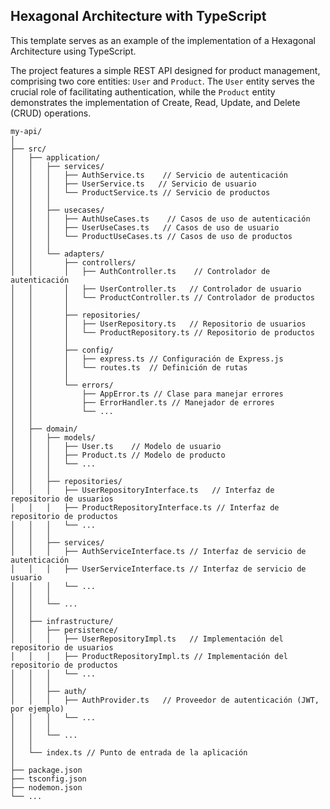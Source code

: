 ## Hexagonal Architecture with TypeScript

This template serves as an example of the implementation of a Hexagonal Architecture using TypeScript.


The project features a simple REST API designed for product management, comprising two core entities: `User` and `Product`. The `User` entity serves the crucial role of facilitating authentication, while the `Product` entity demonstrates the implementation of Create, Read, Update, and Delete (CRUD) operations.

```
my-api/
│
├── src/
│   ├── application/
│   │   ├── services/
│   │   │   ├── AuthService.ts    // Servicio de autenticación
│   │   │   ├── UserService.ts   // Servicio de usuario
│   │   │   └── ProductService.ts // Servicio de productos
│   │   │
│   │   ├── usecases/
│   │   │   ├── AuthUseCases.ts    // Casos de uso de autenticación
│   │   │   ├── UserUseCases.ts   // Casos de uso de usuario
│   │   │   └── ProductUseCases.ts // Casos de uso de productos
│   │   │
│   │   └── adapters/
│   │       ├── controllers/
│   │       │   ├── AuthController.ts    // Controlador de autenticación
│   │       │   ├── UserController.ts   // Controlador de usuario
│   │       │   └── ProductController.ts // Controlador de productos
│   │       │
│   │       ├── repositories/
│   │       │   ├── UserRepository.ts   // Repositorio de usuarios
│   │       │   └── ProductRepository.ts // Repositorio de productos
│   │       │
│   │       ├── config/
│   │       │   ├── express.ts // Configuración de Express.js
│   │       │   └── routes.ts  // Definición de rutas
│   │       │
│   │       └── errors/
│   │           ├── AppError.ts // Clase para manejar errores
│   │           ├── ErrorHandler.ts // Manejador de errores
│   │           └── ...
│   │
│   ├── domain/
│   │   ├── models/
│   │   │   ├── User.ts    // Modelo de usuario
│   │   │   ├── Product.ts // Modelo de producto
│   │   │   └── ...
│   │   │
│   │   ├── repositories/
│   │   │   ├── UserRepositoryInterface.ts   // Interfaz de repositorio de usuarios
│   │   │   ├── ProductRepositoryInterface.ts // Interfaz de repositorio de productos
│   │   │   └── ...
│   │   │
│   │   ├── services/
│   │   │   ├── AuthServiceInterface.ts // Interfaz de servicio de autenticación
│   │   │   ├── UserServiceInterface.ts // Interfaz de servicio de usuario
│   │   │   └── ...
│   │   │
│   │   └── ...
│   │
│   ├── infrastructure/
│   │   ├── persistence/
│   │   │   ├── UserRepositoryImpl.ts   // Implementación del repositorio de usuarios
│   │   │   ├── ProductRepositoryImpl.ts // Implementación del repositorio de productos
│   │   │   └── ...
│   │   │
│   │   ├── auth/
│   │   │   ├── AuthProvider.ts   // Proveedor de autenticación (JWT, por ejemplo)
│   │   │   └── ...
│   │   │
│   │   └── ...
│   │
│   └── index.ts // Punto de entrada de la aplicación
│
├── package.json
├── tsconfig.json
├── nodemon.json
└── ...

```